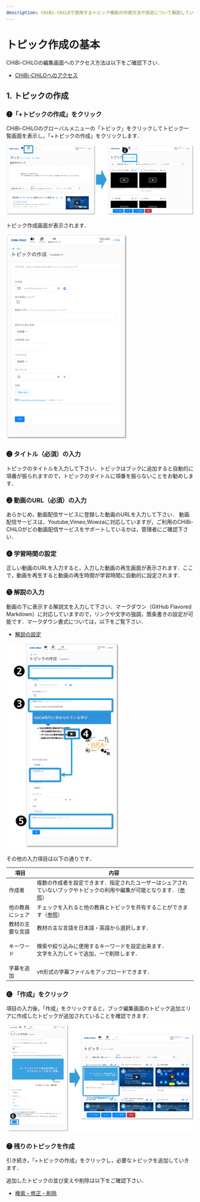 ```yaml
---
description: CHiBi-CHiLOで使用するトピック機能の作成方法や設定について解説しています．
---
```


# トピック作成の基本

CHiBi-CHiLOの編集画面へのアクセス方法は以下をご確認下さい．

* [CHiBi-CHiLOへのアクセス](../start/access.md)

## 1. トピックの作成

### ❶「+トピックの作成」をクリック

CHiBi-CHiLOのグローバルメニューの「トピック」をクリックしてトピック一覧画面を表示し，「+トピックの作成」をクリックします．

![](<../.gitbook/assets/image (127).png>)

トピック作成画面が表示されます．

![](<../.gitbook/assets/image (440).png>)

### ❷ タイトル（必須）の入力

トピックのタイトルを入力して下さい．トピックはブックに追加すると自動的に項番が振られますので，トピックのタイトルに項番を振らないことをお勧めします．

### ❸ 動画のURL（必須）の入力

あらかじめ，動画配信サービスに登録した動画のURLを入力して下さい． 動画配信サービスは，Youtube,Vimeo,Wowzaに対応していますが，ご利用のCHiBi-CHiLOがどの動画配信サービスをサポートしているかは，管理者にご確認下さい．

### ❹ 学習時間の設定

正しい動画のURLを入力すると，入力した動画の再生画面が表示されます．ここで，動画を再生すると動画の再生時間が学習時間に自動的に設定されます．

### ❺ 解説の入力

動画の下に表示する解説文を入力して下さい．マークダウン（GitHub Flavored Markdown）に対応していますので，リンクや文字の強調，箇条書きの設定が可能です．マークダウン書式については，以下をご覧下さい．

* [解説の設定](broken-reference)

![](<../.gitbook/assets/image (280).png>)

その他の入力項目は以下の通りです．

| 項目       | 内容                                                                               |
| -------- | -------------------------------------------------------------------------------- |
| 作成者      | 複数の作成者を設定できます．指定されたユーザーはシェアされていないブックやトピックの利用や編集が可能となります．（[参照](broken-reference)） |
| 他の教員にシェア | チェックを入れると他の教員とトピックを共有することができます（[参照](broken-reference)）                           |
| 教材の主要な言語 | 教材の主な言語を日本語・英語から選択します．                                                           |
| キーワード    | <p>検索や絞り込みに使用するキーワードを設定出来ます．<br>文字を入力して＋で追加，ーで削除します．</p>                         |
| 字幕を追加    | vtt形式の字幕ファイルをアップロードできます．                                                         |

### ❻ 「作成」をクリック

項目の入力後，「作成」をクリックすると，ブック編集画面のトピック追加エリアに作成したトピックが追加されていることを確認できます．

![](<../.gitbook/assets/image (364).png>)

### ❼ 残りのトピックを作成

引き続き，「+トピックの作成」をクリックし，必要なトピックを追加していきます．

追加したトピックの並び変えや削除は以下をご確認下さい．

* [検索・修正・削除](broken-reference)
